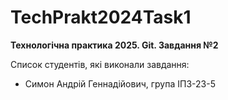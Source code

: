# TechPrakt2024Task1
**Технологічна практика 2025. Git. Завдання №2**

Список студентів, які виконали завдання:
* Симон Андрій Геннадійович, група ІПЗ-23-5

